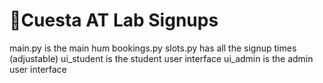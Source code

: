 # 🎈Cuesta AT Lab Signups

main.py is the main hum
bookings.py 
slots.py has all the signup times (adjustable)
ui_student is the student user interface
ui_admin is the admin user interface 



   ```
